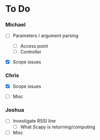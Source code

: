 # To Do

### Michael
- [ ] Parameters / argument parsing
    - [ ] Access point
    - [ ] Controller  
- [x] Scope issues


### Chris
- [x] Scope issues
- [ ] Misc


### Joshua
- [ ] Investigate RSSI line
    - [ ] What Scapy is returning/computing
- [ ] Misc